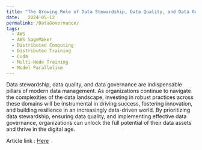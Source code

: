 ```yaml
---
title: "The Growing Role of Data Stewardship, Data Quality, and Data Governance in Today's Data World"
date:   2024-05-12
permalink: /DataGovernance/
tags:
  - AWS
  - AWS SageMaker
  - Distributed Computing
  - Distributed Training
  - Cuda
  - Multi-Node Training
  - Model Parallelism
---
```


Data stewardship, data quality, and data governance are indispensable pillars of modern data management. As organizations continue to navigate the complexities of the data landscape, investing in robust practices across these domains will be instrumental in driving success, fostering innovation, and building resilience in an increasingly data-driven world. By prioritizing data stewardship, ensuring data quality, and implementing effective data governance, organizations can unlock the full potential of their data assets and thrive in the digital age.

Article link : [Here](https://www.linkedin.com/pulse/growing-role-data-stewardship-quality-governance-todays-ali-raza--64naf/)
